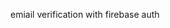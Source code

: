 <html>
  <p>emiail verification with firebase auth</p>
  <p src=Screenshot_20200526-220746.jpg></p>
  </html>
  
